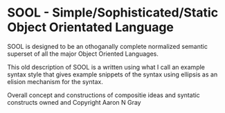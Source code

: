 # SOOL - Simple/Sophisticated/Static Object Orientated Language

SOOL is designed to be an othoganally complete normalized semantic superset of all the major Object Oriented Languages. 

This old description of SOOL is a written using what I call an example syntax style that gives example snippets of the syntax using ellipsis as an elision mechanism for the syntax. 

Overall concept and constructions of compositie ideas and syntatic constructs owned and Copyright Aaron N Gray

